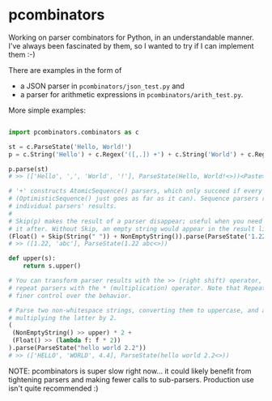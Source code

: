 # pcombinators

Working on parser combinators for Python, in an understandable manner. I've
always been fascinated by them, so I wanted to try if I can implement them :-)

There are examples in the form of
* a JSON parser in `pcombinators/json_test.py` and
* a parser for arithmetic expressions in `pcombinators/arith_test.py`.

More simple examples:

```python

import pcombinators.combinators as c

st = c.ParseState('Hello, World!')
p = c.String('Hello') + c.Regex('([,.]) +') + c.String('World') + c.Regex('[.,?!]')

p.parse(st)
# >> (['Hello', ',', 'World', '!'], ParseState(Hello, World!<>))<Paste>

# '+' constructs AtomicSequence() parsers, which only succeed if every parser succeeds in order
# (OptimisticSequence() just goes as far as it can). Sequence parsers result in a list of the
# individual parsers' results.
#
# Skip(p) makes the result of a parser disappear; useful when you need to consume input but not use
# it after. Without Skip, an empty string would appear in the result list.
(Float() + Skip(String(" ")) + NonEmptyString()).parse(ParseState('1.22 abc'))
# >> ([1.22, 'abc'], ParseState(1.22 abc<>))

def upper(s):
    return s.upper()

# You can transform parser results with the >> (right shift) operator, and
# repeat parsers with the * (multiplication) operator. Note that Repeat() and StrictRepeat() offer
# finer control over the behavior.

# Parse two non-whitespace strings, converting them to uppercase, and a float,
# multiplying the latter by 2.
(
 (NonEmptyString() >> upper) * 2 +
 (Float() >> (lambda f: f * 2))
).parse(ParseState("hello world 2.2"))
# >> (['HELLO', 'WORLD', 4.4], ParseState(hello world 2.2<>))
```

NOTE: pcombinators is super slow right now... it could likely benefit from tightening parsers and
making fewer calls to sub-parsers. Production use isn't quite recommended :)
